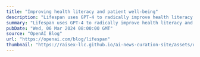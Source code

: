```yaml
---
title: "Improving health literacy and patient well-being"
description: "Lifespan uses GPT-4 to radically improve health literacy and patient outcomes."
summary: "Lifespan uses GPT-4 to radically improve health literacy and patient outcomes."
pubDate: "Wed, 06 Mar 2024 08:00:00 GMT"
source: "OpenAI Blog"
url: "https://openai.com/blog/lifespan"
thumbnail: "https://raisex-llc.github.io/ai-news-curation-site/assets/openai_logo.png"
---
```


